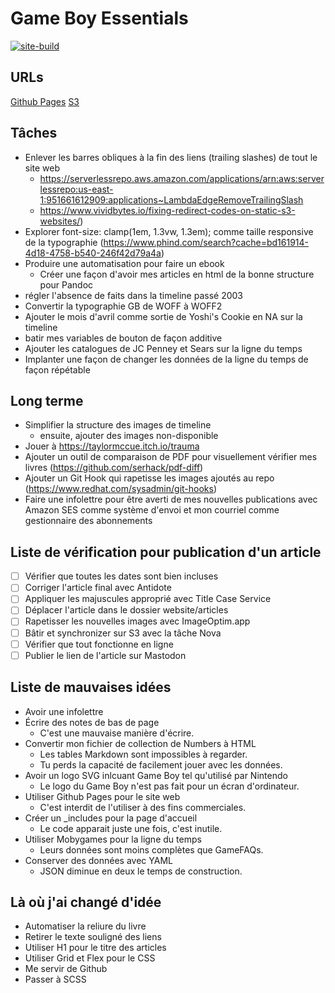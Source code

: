 # Game Boy Essentials
[![site-build](https://github.com/plgagne/Game-Boy-Essentials/actions/workflows/site-build.yml/badge.svg)](https://github.com/plgagne/Game-Boy-Essentials/actions/workflows/site-build.yml)

## URLs
[Github Pages](https://plgagne.github.io/Game-Boy-Essentials/)
[S3](http://gameboyessentials.com.s3-website-us-east-1.amazonaws.com/)

## Tâches
- Enlever les barres obliques à la fin des liens (trailing slashes) de tout le site web
  - https://serverlessrepo.aws.amazon.com/applications/arn:aws:serverlessrepo:us-east-1:951661612909:applications~LambdaEdgeRemoveTrailingSlash
  - https://www.vividbytes.io/fixing-redirect-codes-on-static-s3-websites/)
- Explorer font-size: clamp(1em, 1.3vw, 1.3em); comme taille responsive de la typographie (https://www.phind.com/search?cache=bd161914-4d18-4758-b540-246f42d79a4a)
- Produire une automatisation pour faire un ebook
  - Créer une façon d'avoir mes articles en html de la bonne structure pour Pandoc
- régler l'absence de faits dans la timeline passé 2003
- Convertir la typographie GB de WOFF à WOFF2
- Ajouter le mois d'avril comme sortie de Yoshi's Cookie en NA sur la timeline
- batir mes variables de bouton de façon additive
- Ajouter les catalogues de JC Penney et Sears sur la ligne du temps
- Implanter une façon de changer les données de la ligne du temps de façon répétable

## Long terme
- Simplifier la structure des images de timeline
  - ensuite, ajouter des images non-disponible
- Jouer à https://taylormccue.itch.io/trauma
- Ajouter un outil de comparaison de PDF pour visuellement vérifier mes livres (https://github.com/serhack/pdf-diff)
- Ajouter un Git Hook qui rapetisse les images ajoutés au repo (https://www.redhat.com/sysadmin/git-hooks)
- Faire une infolettre pour être averti de mes nouvelles publications avec Amazon SES comme système d'envoi et mon courriel comme gestionnaire des abonnements

## Liste de vérification pour publication d'un article
- [ ] Vérifier que toutes les dates sont bien incluses
- [ ] Corriger l'article final avec Antidote
- [ ] Appliquer les majuscules approprié avec Title Case Service
- [ ] Déplacer l'article dans le dossier website/articles
- [ ] Rapetisser les nouvelles images avec ImageOptim.app
- [ ] Bâtir et synchronizer sur S3 avec la tâche Nova
- [ ] Vérifier que tout fonctionne en ligne
- [ ] Publier le lien de l'article sur Mastodon

## Liste de mauvaises idées
- Avoir une infolettre
- Écrire des notes de bas de page
  - C'est une mauvaise manière d'écrire.
- Convertir mon fichier de collection de Numbers à HTML
  - Les tables Markdown sont impossibles à regarder.
  - Tu perds la capacité de facilement jouer avec les données.
- Avoir un logo SVG inlcuant Game Boy tel qu'utilisé par Nintendo
  - Le logo du Game Boy n'est pas fait pour un écran d'ordinateur.
- Utiliser Github Pages pour le site web
  - C'est interdit de l'utiliser à des fins commerciales.
- Créer un _includes pour la page d'accueil
  - Le code apparait juste une fois, c'est inutile.
- Utiliser Mobygames pour la ligne du temps
  - Leurs données sont moins complètes que GameFAQs.
- Conserver des données avec YAML
  - JSON diminue en deux le temps de construction.

## Là où j'ai changé d'idée
- Automatiser la reliure du livre
- Retirer le texte souligné des liens
- Utiliser H1 pour le titre des articles
- Utiliser Grid et Flex pour le CSS
- Me servir de Github
- Passer à SCSS